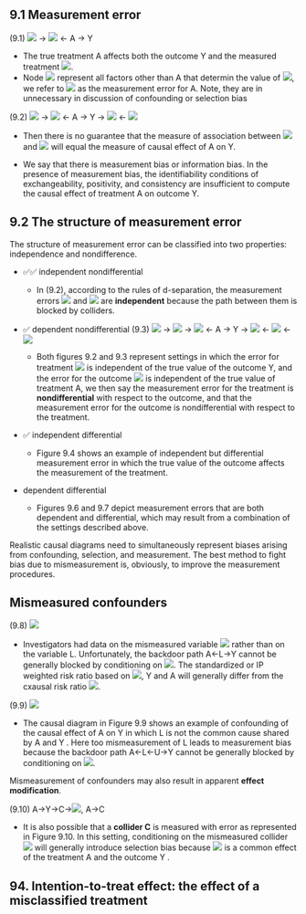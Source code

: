 ## 9.1 Measurement error
(9.1) <img src="https://render.githubusercontent.com/render/math?math=U_A"> -> <img src="https://render.githubusercontent.com/render/math?math=A^{*}"> <- A -> Y

- The true treatment A affects both the outcome Y and the measured treatment <img src="https://render.githubusercontent.com/render/math?math=A^{*}">. 
- Node <img src="https://render.githubusercontent.com/render/math?math=U_A"> represent all factors other than A that determin the value of <img src="https://render.githubusercontent.com/render/math?math=A^{*}">, we refer to <img src="https://render.githubusercontent.com/render/math?math=U_{A}"> as the measurement error for A. Note, they are in unnecessary in discussion of confounding or selection bias

(9.2) <img src="https://render.githubusercontent.com/render/math?math=U_A"> -> <img src="https://render.githubusercontent.com/render/math?math=A^{*}"> <- A -> Y -> <img src="https://render.githubusercontent.com/render/math?math=Y^{*}"> <- <img src="https://render.githubusercontent.com/render/math?math=U_Y">

- Then there is no guarantee that the measure of association between <img src="https://render.githubusercontent.com/render/math?math=A^{*}"> and <img src="https://render.githubusercontent.com/render/math?math=Y^{*}"> will equal the measure of causal effect of A on Y.

- We say that there is measurement bias or information bias. In the presence of measurement bias, the identifiability conditions of exchangeability, positivity, and consistency are insufficient to compute the causal effect of treatment A on outcome Y.

## 9.2 The structure of measurement error
The structure of measurement error can be classified into two properties: independence and nondifference. 

- ✅✅ independent nondifferential
  - In (9.2), according to the rules of d-separation, the measurement errors <img src="https://render.githubusercontent.com/render/math?math=U_A"> and <img src="https://render.githubusercontent.com/render/math?math=U_Y"> are **independent** because the path between them is blocked by colliders.

- ✅ dependent nondifferential
(9.3) <img src="https://render.githubusercontent.com/render/math?math=U_{AY}"> -> <img src="https://render.githubusercontent.com/render/math?math=U_A"> -> <img src="https://render.githubusercontent.com/render/math?math=A^{*}"> <- A -> Y -> <img src="https://render.githubusercontent.com/render/math?math=Y^{*}"> <- <img src="https://render.githubusercontent.com/render/math?math=U_Y"> <- <img src="https://render.githubusercontent.com/render/math?math=U_{AY}"> 
  - Both figures 9.2 and 9.3 represent settings in which the error for treatment <img src="https://render.githubusercontent.com/render/math?math=U_A"> is independent of the true value of the outcome Y, and the error for the outcome <img src="https://render.githubusercontent.com/render/math?math=U_Y"> is independent of the true value of treatment A, we then say the measurement error for the treatment is **nondifferential** with respect to the outcome, and that the measurement error for the outcome is nondifferential with respect to the treatment.
- ✅ independent differential
  - Figure 9.4 shows an example of independent but differential measurement error in which the true value of the outcome affects the measurement of the treatment.
- dependent differential
  - Figures 9.6 and 9.7 depict measurement errors that are both dependent and differential, which may result from a combination of the settings described above.

Realistic causal diagrams need to simultaneously represent biases arising from confounding, selection, and measurement. The best method to fight bias due to mismeasurement is, obviously, to improve the measurement procedures.

## Mismeasured confounders
(9.8) <img src="https://render.githubusercontent.com/render/math?math=L^{*}<-L->A->Y, L->Y">
- Investigators had data on the mismeasured variable <img src="https://render.githubusercontent.com/render/math?math=L^{*}"> rather than on the variable L. Unfortunately, the backdoor path A<-L->Y cannot be generally blocked by conditioning on <img src="https://render.githubusercontent.com/render/math?math=L^{*}">. The standardized or IP weighted risk ratio based on <img src="https://render.githubusercontent.com/render/math?math=L^{*}">, Y and A will generally differ from the cxausal risk ratio <img src="https://render.githubusercontent.com/render/math?math=Pr[Y^{a=1}=1]/Pr[Y^{a=0}=1]">. 

(9.9) <img src="https://render.githubusercontent.com/render/math?math=L^{*}<-L->A->Y, L<-U->Y">

- The causal diagram in Figure 9.9 shows an example of confounding of the causal effect of A on Y in which L is not the common cause shared by A and Y . Here too mismeasurement of L leads to measurement bias because the backdoor path A<-L<-U->Y cannot be generally blocked by conditioning on <img src="https://render.githubusercontent.com/render/math?math=L^{*}">.

Mismeasurement of confounders may also result in apparent **effect modification**. 

(9.10) A->Y->C-><img src="https://render.githubusercontent.com/render/math?math=C^{*}">, A->C
- It is also possible that a **collider C** is measured with error as represented in Figure 9.10. In this setting, conditioning on the mismeasured collider <img src="https://render.githubusercontent.com/render/math?math=L^{*}"> will generally introduce selection bias because <img src="https://render.githubusercontent.com/render/math?math=L^{*}"> is a common effect of the treatment A and the outcome Y .

## 94. Intention-to-treat effect: the effect of a misclassified treatment

